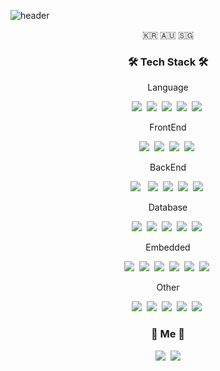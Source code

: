 ![header](https://capsule-render.vercel.app/api?type=soft&color=auto&height=150&section=header&text=Stark_Jeon&fontSize=70&animation=twinkling)

<p align="center">🇰🇷 🇦🇺 🇸🇬</p>

<h3 align="center">🛠 Tech Stack 🛠</h3>

<p align="center"> Language </p>
<p align="center">
  <img src="https://img.shields.io/badge/Python-3766AB?style=flat-square&logo=Python&logoColor=white"/></a>&nbsp 
  <img src="https://img.shields.io/badge/java-007396?style=for-the-square&logo=java&logoColor=white"></a>&nbsp 
  <img src="https://img.shields.io/badge/C-A8B9CC?style=flat-square&logo=C&logoColor=white"/></a>&nbsp 
  <img src="https://img.shields.io/badge/Javascript-ffb13b?style=flat-square&logo=javascript&logoColor=white"/></a>&nbsp
<img src="https://img.shields.io/badge/Typescript-%23007ACC.svg?style=flat-square&logo=typescript&logoColor=white"></a>&nbsp
</p>

<p align="center"> FrontEnd </p>

<p align="center">
  <img src="https://img.shields.io/badge/HTML5-E34F26?style=for-the-square&logo=html5&logoColor=white"></a>&nbsp 
  <img src="https://img.shields.io/badge/CSS3-%231572B6.svg?style=flat-square&logo=css3&logoColor=white"/></a>&nbsp 
  <img src="https://img.shields.io/badge/Javascript-ffb13b?style=flat-square&logo=javascript&logoColor=white"/></a>&nbsp 
  <img src="https://img.shields.io/badge/React-61DAFB?style=flat-square&&logo=react&logoColor=black"></a>&nbsp 
</p>


<p align="center"> BackEnd </p>

<p align="center">
 <img src="https://img.shields.io/badge/express-000000?style=flat-square&logo=express&logoColor=white">
</a>&nbsp 
 <img src="https://img.shields.io/badge/node.js-339933?style=flat-square&logo=Node.js&logoColor=white"></a>&nbsp 
  <img src="https://img.shields.io/badge/nestjs-%23E0234E.svg?style=flat-square&logo=nestjs&logoColor=white"></a>&nbsp
  <img src="https://img.shields.io/badge/Next-black?style=flat-square&logo=next.js&logoColor=white"></a>&nbsp
<img src="https://img.shields.io/badge/-GraphQL-E10098?style=flat-square&logo=graphql&logoColor=white"></a>&nbsp
</p>

<p align="center"> Database </p>

<p align="center">
<img src="https://img.shields.io/badge/Amazon%20DynamoDB-4053D6?style=flat- square&logo=Amazon%20DynamoDB&logoColor=white"></a>&nbsp
  <img src="https://img.shields.io/badge/MariaDB-003545?style=flat-square&logo=mariadb&logoColor=white"></a>&nbsp
  <img src="https://img.shields.io/badge/mysql-%2300f.svg?style=flat-square&logo=mysql&logoColor=white"></a>&nbsp
<img src="https://img.shields.io/badge/postgres-%23316192.svg?style=flat-square&logo=postgresql&logoColor=white"></a>&nbsp
<img src="https://img.shields.io/badge/mongoDB-47A248?style=flat-square&logo=MongoDB&logoColor=white"></a>&nbsp
</p>

<p align="center"> Embedded </p>

<p align="center">
  <img src="https://img.shields.io/badge/-RaspberryPi-C51A4A?style=square&logo&logo=Raspberry-Pi"></a>&nbsp
  <img src="https://img.shields.io/badge/-Arduino-00979D?style=flat-square&logo=Arduino&logoColor=white"></a>&nbsp
<img src="https://img.shields.io/badge/Android%20Studio-3DDC84.svg?style=flat-square&logo=android-studio&logoColor=white"></a>&nbsp
<img src="https://img.shields.io/badge/apache-%23D42029.svg?style=flat-square&logo=apache&logoColor=white"</a>&nbsp
<img src="https://img.shields.io/badge/php-%23777BB4.svg?style=flat-square&logo=php&logoColor=white"></a>&nbsp
<img src="https://img.shields.io/badge/linux-FCC624?style=flat-square&logo=linux&logoColor=black"></a>&nbsp
</p>

<div align="center" style="text-align:center">
  <p align="center"> Other </p>
  <p align="center">
  <img src="https://img.shields.io/badge/Apache%20Kafka-000?style=flat-square&logo=apachekafka"></a>&nbsp
<img src="https://img.shields.io/badge/linux-FCC624?style=flat-square&logo=linux&logoColor=black"></a>&nbsp
<img src="https://img.shields.io/badge/Adobe%20XD-470137?style=flat-square&logo=Adobe%20XD&logoColor=#FF61F6"></a>&nbsp
<img src="https://img.shields.io/badge/docker-%230db7ed.svg?style=flat-square&logo=docker&logoColor=white"></a>&nbsp
<img src="https://img.shields.io/badge/kubernetes-%23326ce5.svg?style=flat-square&logo=kubernetes&logoColor=white"></a>&nbsp
</p>




<h3 align="center"> 🧸 Me 🧸 </h3>
<p align="center">
  <a href="https://velog.io/@starkj"><img src="https://img.shields.io/badge/Tech%20Blog-11B48A?style=flat-square&logo=Vimeo&logoColor=white&link=https://velog.io/@woo0_hooo"/></a>&nbsp
  <a href="thehube2020@gmail.com"><img src="https://img.shields.io/badge/Gmail-d14836?style=flat-square&logo=Gmail&logoColor=white&link=thehube2020@gmail.com"/></a>
</p>
